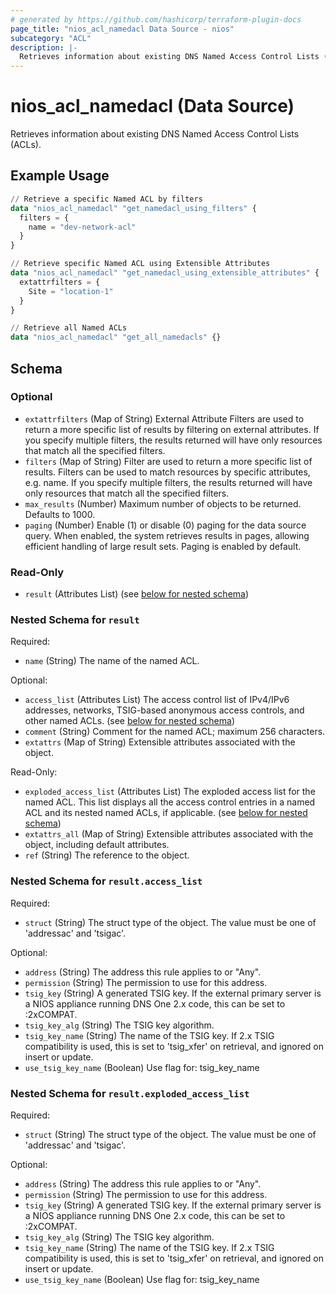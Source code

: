 ```yaml
---
# generated by https://github.com/hashicorp/terraform-plugin-docs
page_title: "nios_acl_namedacl Data Source - nios"
subcategory: "ACL"
description: |-
  Retrieves information about existing DNS Named Access Control Lists (ACLs).
---
```


# nios_acl_namedacl (Data Source)

Retrieves information about existing DNS Named Access Control Lists (ACLs).

## Example Usage

```terraform
// Retrieve a specific Named ACL by filters
data "nios_acl_namedacl" "get_namedacl_using_filters" {
  filters = {
    name = "dev-network-acl"
  }
}

// Retrieve specific Named ACL using Extensible Attributes
data "nios_acl_namedacl" "get_namedacl_using_extensible_attributes" {
  extattrfilters = {
    Site = "location-1"
  }
}

// Retrieve all Named ACLs
data "nios_acl_namedacl" "get_all_namedacls" {}
```

<!-- schema generated by tfplugindocs -->
## Schema

### Optional

- `extattrfilters` (Map of String) External Attribute Filters are used to return a more specific list of results by filtering on external attributes. If you specify multiple filters, the results returned will have only resources that match all the specified filters.
- `filters` (Map of String) Filter are used to return a more specific list of results. Filters can be used to match resources by specific attributes, e.g. name. If you specify multiple filters, the results returned will have only resources that match all the specified filters.
- `max_results` (Number) Maximum number of objects to be returned. Defaults to 1000.
- `paging` (Number) Enable (1) or disable (0) paging for the data source query. When enabled, the system retrieves results in pages, allowing efficient handling of large result sets. Paging is enabled by default.

### Read-Only

- `result` (Attributes List) (see [below for nested schema](#nestedatt--result))

<a id="nestedatt--result"></a>
### Nested Schema for `result`

Required:

- `name` (String) The name of the named ACL.

Optional:

- `access_list` (Attributes List) The access control list of IPv4/IPv6 addresses, networks, TSIG-based anonymous access controls, and other named ACLs. (see [below for nested schema](#nestedatt--result--access_list))
- `comment` (String) Comment for the named ACL; maximum 256 characters.
- `extattrs` (Map of String) Extensible attributes associated with the object.

Read-Only:

- `exploded_access_list` (Attributes List) The exploded access list for the named ACL. This list displays all the access control entries in a named ACL and its nested named ACLs, if applicable. (see [below for nested schema](#nestedatt--result--exploded_access_list))
- `extattrs_all` (Map of String) Extensible attributes associated with the object, including default attributes.
- `ref` (String) The reference to the object.

<a id="nestedatt--result--access_list"></a>
### Nested Schema for `result.access_list`

Required:

- `struct` (String) The struct type of the object. The value must be one of 'addressac' and 'tsigac'.

Optional:

- `address` (String) The address this rule applies to or "Any".
- `permission` (String) The permission to use for this address.
- `tsig_key` (String) A generated TSIG key. If the external primary server is a NIOS appliance running DNS One 2.x code, this can be set to :2xCOMPAT.
- `tsig_key_alg` (String) The TSIG key algorithm.
- `tsig_key_name` (String) The name of the TSIG key. If 2.x TSIG compatibility is used, this is set to 'tsig_xfer' on retrieval, and ignored on insert or update.
- `use_tsig_key_name` (Boolean) Use flag for: tsig_key_name


<a id="nestedatt--result--exploded_access_list"></a>
### Nested Schema for `result.exploded_access_list`

Required:

- `struct` (String) The struct type of the object. The value must be one of 'addressac' and 'tsigac'.

Optional:

- `address` (String) The address this rule applies to or "Any".
- `permission` (String) The permission to use for this address.
- `tsig_key` (String) A generated TSIG key. If the external primary server is a NIOS appliance running DNS One 2.x code, this can be set to :2xCOMPAT.
- `tsig_key_alg` (String) The TSIG key algorithm.
- `tsig_key_name` (String) The name of the TSIG key. If 2.x TSIG compatibility is used, this is set to 'tsig_xfer' on retrieval, and ignored on insert or update.
- `use_tsig_key_name` (Boolean) Use flag for: tsig_key_name
